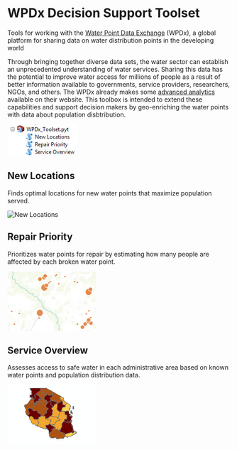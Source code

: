 # WPDx Decision Support Toolset

Tools for working with the [Water Point Data Exchange](https://www.waterpointdata.org/) (WPDx), a global platform for sharing data on water distribution points in the developing world

 Through bringing together diverse data sets, the water sector can establish an unprecedented understanding of water services. Sharing this data has the potential to improve water access for millions of people as a result of better information available to governments, service providers, researchers, NGOs, and others. The WPDx already makes some [advanced analytics](https://data.waterpointdata.org/view/cn6c-zc2q) available on their website. This toolbox is intended to extend these capabilities and support decision makers by geo-enriching the water points with data about population disbtribution.
 
 ![WPDx Toolset in ArcCatalog](/Scripts/Data/Screenshot.jpg)
 
## New Locations

Finds optimal locations for new water points that maximize population served.	

 ![New Locations](/Scripts/Data/Screenshot1.jpg)		   
						   
## Repair Priority
   
Prioritizes water points for repair by estimating how many people are affected by each broken water point.

 ![Repair Priority](/Scripts/Data/Screenshot2.jpg)

## Service Overview

Assesses access to safe water in each administrative area based on known water points and population distribution data.

 ![Service Overview](/Scripts/Data/Screenshot3.jpg)


